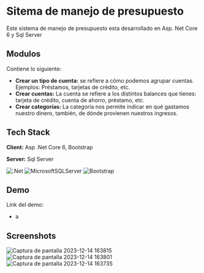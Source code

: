 
# Sitema de manejo de presupuesto

Este sistema de manejo de presupuesto esta desarrollado en Asp. Net Core 6 y Sql Server




## Modulos

Contiene lo siguiente:

- **Crear un tipo de cuenta:** se refiere a cómo podemos agrupar cuentas. Ejemplos: Préstamos, tarjetas de crédito, etc.
- **Crear cuentas:** La cuenta se refiere a los distintos balances que tienes: tarjeta de crédito, cuenta de ahorro, préstamo, etc.
- **Crear categorías:** La categoría nos permite indicar en qué gastamos nuestro dinero, también, de dónde provienen nuestros ingresos.

## Tech Stack

**Client:** Asp .Net Core 6, Bootstrap

**Server:** Sql Server

![.Net](https://img.shields.io/badge/.NET-5C2D91?style=for-the-badge&logo=.net&logoColor=white) 
![MicrosoftSQLServer](https://img.shields.io/badge/Microsoft%20SQL%20Server-CC2927?style=for-the-badge&logo=microsoft%20sql%20server&logoColor=white)
![Bootstrap](https://img.shields.io/badge/bootstrap-%238511FA.svg?style=for-the-badge&logo=bootstrap&logoColor=white)
## Demo

Link del demo:
- a 


## Screenshots

![Captura de pantalla 2023-12-14 163815](https://github.com/AndresFelipe23/ManejoPresupuestoConAspNetCore/assets/75282613/6e3fe9ac-2666-4da6-9bb0-dd3eb5786416)
![Captura de pantalla 2023-12-14 163801](https://github.com/AndresFelipe23/ManejoPresupuestoConAspNetCore/assets/75282613/f5a6f6c6-55c7-4440-862b-27909672b923)
![Captura de pantalla 2023-12-14 163735](https://github.com/AndresFelipe23/ManejoPresupuestoConAspNetCore/assets/75282613/a8a27c3f-4656-4f32-a10f-b5cb5f781b4b)



